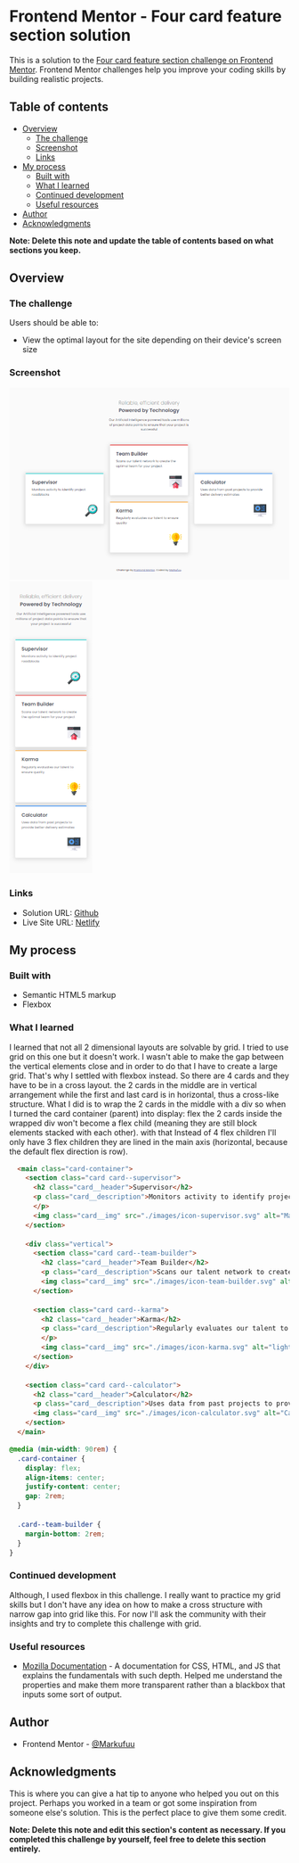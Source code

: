 # Frontend Mentor - Four card feature section solution

This is a solution to the [Four card feature section challenge on Frontend Mentor](https://www.frontendmentor.io/challenges/four-card-feature-section-weK1eFYK). Frontend Mentor challenges help you improve your coding skills by building realistic projects. 

## Table of contents

- [Overview](#overview)
  - [The challenge](#the-challenge)
  - [Screenshot](#screenshot)
  - [Links](#links)
- [My process](#my-process)
  - [Built with](#built-with)
  - [What I learned](#what-i-learned)
  - [Continued development](#continued-development)
  - [Useful resources](#useful-resources)
- [Author](#author)
- [Acknowledgments](#acknowledgments)

**Note: Delete this note and update the table of contents based on what sections you keep.**

## Overview

### The challenge

Users should be able to:

- View the optimal layout for the site depending on their device's screen size

### Screenshot

![Desktop](./Screenshot/Desktop.PNG)
![Mobile](./Screenshot/Mobile.PNG)



### Links

- Solution URL: [Github](https://github.com/MrkDchvz/Front-end-mentor-solutions/tree/master/four-card-feature-section-master)
- Live Site URL: [Netlify](https://incandescent-scone-b70ee7.netlify.app)

## My process

### Built with

- Semantic HTML5 markup
- Flexbox


### What I learned

I learned that not all 2 dimensional layouts are solvable by grid. I tried to use grid on this one but it doesn't work. I wasn't able to make the gap between the vertical elements close and in order to do that I have to create a large grid. That's why I settled with flexbox instead. So there are 4 cards and they have to be in a cross layout. the 2 cards in the middle are in vertical arrangement while the first and last card is in horizontal, thus a cross-like structure. What I did is to wrap the 2 cards in the middle with a div so when I turned the card container (parent) into display: flex  the 2 cards inside the wrapped div won't become a flex child (meaning they are still block elements stacked with each other). with that Instead of 4 flex children I'll only have 3 flex children they are lined in the main axis (horizontal, because the default flex direction is row).

```html
  <main class="card-container">
    <section class="card card--supervisor">
      <h2 class="card__header">Supervisor</h2>
      <p class="card__description">Monitors activity to identify project roadblocks
      </p>
      <img class="card__img" src="./images/icon-supervisor.svg" alt="Magnifiying glass icon">
    </section>

    <div class="vertical">
      <section class="card card--team-builder">
        <h2 class="card__header">Team Builder</h2>
        <p class="card__description">Scans our talent network to create the optimal team for your project</p>
        <img class="card__img" src="./images/icon-team-builder.svg" alt="webpage and a house icon">
      </section>

      <section class="card card--karma">
        <h2 class="card__header">Karma</h2>
        <p class="card__description">Regularly evaluates our talent to ensure quality
        </p>
        <img class="card__img" src="./images/icon-karma.svg" alt="light bulb icon">
      </section>
    </div>

    <section class="card card--calculator">
      <h2 class="card__header">Calculator</h2>
      <p class="card__description">Uses data from past projects to provide better delivery estimates</p>
      <img class="card__img" src="./images/icon-calculator.svg" alt="Calculator icon">
    </section>
  </main>
```
```css
@media (min-width: 90rem) {
  .card-container {
    display: flex;
    align-items: center;
    justify-content: center;
    gap: 2rem;
  }

  .card--team-builder {
    margin-bottom: 2rem;
  }
}
```



### Continued development
Although, I used flexbox in this challenge. I really want to practice my grid skills but I don't have any idea on how to make a cross structure with narrow gap into grid like this. For now I'll ask the community with their insights and try to complete this challenge with grid.

### Useful resources

- [Mozilla Documentation](https://developer.mozilla.org/en-US/) - A documentation for CSS, HTML, and JS that explains the fundamentals with such depth. Helped me understand the properties and make them more transparent rather than a blackbox that inputs some sort of output. 




## Author


- Frontend Mentor - [@Markufuu](https://www.frontendmentor.io/profile/Markufuu)


## Acknowledgments

This is where you can give a hat tip to anyone who helped you out on this project. Perhaps you worked in a team or got some inspiration from someone else's solution. This is the perfect place to give them some credit.

**Note: Delete this note and edit this section's content as necessary. If you completed this challenge by yourself, feel free to delete this section entirely.**
